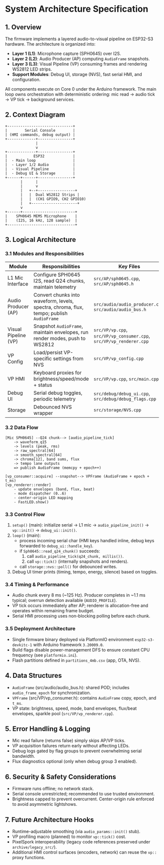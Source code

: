 # System Architecture Specification

## 1. Overview
The firmware implements a layered audio-to-visual pipeline on ESP32-S3 hardware. The architecture is organized into:
- **Layer 1 (L1)**: Microphone capture (SPH0645) over I2S.
- **Layer 2 (L2)**: Audio Producer (AP) computing `AudioFrame` snapshots.
- **Layer 3 (L3)**: Visual Pipeline (VP) consuming frames and rendering WS2812 LED strips.
- **Support Modules**: Debug UI, storage (NVS), fast serial HMI, and configuration.

All components execute on Core 0 under the Arduino framework. The main loop owns orchestration with deterministic ordering: mic read → audio tick → VP tick → background services.

## 2. Context Diagram
```
+------------------------------+
|        Serial Console        |
| (HMI commands, debug output) |
+-------------+----------------+
              |
              v
+-------------+----------------+
|            ESP32             |
|  - Main loop                 |
|  - Layer 1/2 Audio           |
|  - Visual Pipeline           |
|  - Debug UI & Storage        |
+------+------+----------------+
       |      |
       |      v
       |   +--+-----------------+
       |   |  Dual WS2812 Strips |
       |   |  (CH1 GPIO9, CH2 GPIO10)
       |   +---------------------+
       v
+------+------------------------+
|    SPH0645 MEMS Microphone    |
|    (I2S, 16 kHz, 128 sample)  |
+-------------------------------+
```

## 3. Logical Architecture

### 3.1 Modules and Responsibilities
| Module | Responsibilities | Key Files |
|--------|------------------|-----------|
| L1 Mic Interface | Configure SPH0645 I2S, read Q24 chunks, maintain telemetry | `src/AP/sph0645.cpp`, `src/AP/sph0645.h` |
| Audio Producer (AP) | Convert chunks into waveform, levels, spectra, chroma, flux, tempo; publish `AudioFrame` | `src/audio/audio_producer.cpp`, `src/audio/audio_bus.h` |
| Visual Pipeline (VP) | Snapshot `AudioFrame`, maintain envelopes, run render modes, push to WS2812 | `src/VP/vp.cpp`, `src/VP/vp_consumer.cpp`, `src/VP/vp_renderer.cpp` |
| VP Config | Load/persist VP-specific settings from NVS | `src/VP/vp_config.cpp` |
| VP HMI | Keyboard proxies for brightness/speed/mode + status | `src/VP/vp.cpp`, `src/main.cpp` |
| Debug UI | Serial debug toggles, periodic telemetry | `src/debug/debug_ui.cpp`, `src/debug/debug_flags.cpp` |
| Storage | Debounced NVS wrapper | `src/storage/NVS.cpp` |

### 3.2 Data Flow
```
[Mic SPH0645] --Q24 chunk--> [audio_pipeline_tick]
    -> waveform_q15
    -> levels (peak, rms)
    -> raw_spectral[64]
    -> smooth_spectral[64]
    -> chroma[12], band sums, flux
    -> tempo lane outputs
    => publish AudioFrame (memcpy + epoch++)

[vp_consumer::acquire] --snapshot--> VPFrame (AudioFrame + epoch + t_ms)
[vp_renderer::render]
    - update envelopes (band, flux, beat)
    - mode dispatcher (0..6)
    - center-origin LED mapping
    - FastLED.show()
```

### 3.3 Control Flow
1. `setup()` (main): initialize serial → L1 mic → `audio_pipeline_init()` → `vp::init()` → `debug_ui::init()`.
2. `loop()` (main):
   - process incoming serial char (HMI keys handled inline, debug keys forwarded to `debug_ui::handle_key`).
   - if `Sph0645::read_q24_chunk()` succeeds:
     1. call `audio_pipeline_tick(q24_chunk, millis())`.
     2. call `vp::tick()` (internally snapshots and renders).
   - call `storage::nvs::poll()` for debounced writes.
3. Debug UI timer prints (timing, tempo, energy, silence) based on toggles.

### 3.4 Timing & Performance
- Audio chunk every 8 ms (~125 Hz). Producer completes in ~1.1 ms typical; overrun detection available (`AUDIO_PROFILE`).
- VP tick occurs immediately after AP; renderer is allocation-free and operates within remaining frame budget.
- Serial HMI processing uses non-blocking polling before each chunk.

### 3.5 Deployment Architecture
- Single firmware binary deployed via PlatformIO environment `esp32-s3-devkitc-1` with Arduino framework `3.20009.0`.
- Build flags disable power-management DFS to ensure constant CPU frequency (see `platformio.ini`).
- Flash partitions defined in `partitions_4mb.csv` (app, OTA, NVS).

## 4. Data Structures
- `AudioFrame` (src/audio/audio_bus.h): shared POD; includes `audio_frame_epoch` for synchronization.
- `VPFrame` (src/VP/vp_consumer.h): contains `AudioFrame` copy, epoch, and `t_ms`.
- VP state: brightness, speed, mode, band envelopes, flux/beat envelopes, sparkle pool (`src/VP/vp_renderer.cpp`).

## 5. Error Handling & Logging
- Mic read failure (returns false) simply skips AP/VP ticks.
- VP acquisition failures return early without affecting LEDs.
- Debug logs gated by flag groups to prevent overwhelming serial bandwidth.
- Flux diagnostics optional (only when debug group 3 enabled).

## 6. Security & Safety Considerations
- Firmware runs offline; no network stack.
- Serial console unrestricted; recommended to use trusted environment.
- Brightness capped to prevent overcurrent. Center-origin rule enforced to avoid asymmetric lightshows.

## 7. Future Architecture Hooks
- Runtime-adjustable smoothing (via `audio_params::init()` stub).
- VP profiling macro (planned) to monitor `vp::tick()` cost.
- PixelSpork interoperability (legacy code references preserved under `archive/legacy_src/`).
- Additional HMI control surfaces (encoders, network) can reuse the `vp::` proxy functions.

